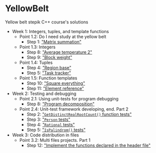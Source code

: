 # YellowBelt

Yellow belt stepik C++ course's solutions

- Week 1: Integers, tuples, and template functions
    - Point 1.2: Do I need study at the yellow belt
        - Step 1: ["Matrix summation"](MatrixSummation/main.cpp)
    - Point 1.3: Integers
        - Step 8: ["Average temperature 2"](AverageTemperature2/main.cpp)
        - Step 9: ["Block weight"](BlockWeight/main.cpp)
    - Point 1.4: Tuples
        - Step 4: ["Region base"](RegionBase/FindMaxRepetitionCount.h)
        - Step 5: ["Task tracker"](TaskTracker/main.cpp)
    - Point 1.5: Function templates
        - Step 10: ["Square everything"](SquareEverything/main.cpp)
        - Step 11: ["Element reference"](ElementReference/main.cpp)
- Week 2: Testing and debugging
    - Point 2.1: Using unit-tests for program debugging
        - Step 8: ["Program decomposition"](ProgramDecomposition/main.cpp)
    - Point 2.4: Unit-test framework developing, end. Part 2
        - Step 2: ["`GetDistinctRealRootCount()` function tests"](GetDistinctRealRootCountFunctionTests/main.cpp)
        - Step 3: ["`Person` tests"](PersonTests/main.cpp)
        - Step 4: ["`Rational` tests"](RationalTests/main.cpp)
        - Step 5: ["`IsPalindrom()` tests"](IsPalindromTests/main.cpp)
- Week 3: Code distribution in files
    - Point 3.2: Multi files projects. Part 1
        - Step 12: ["Implement the functions declared in the header file"](SumReverseSort/sum_reverse_sort.cpp)